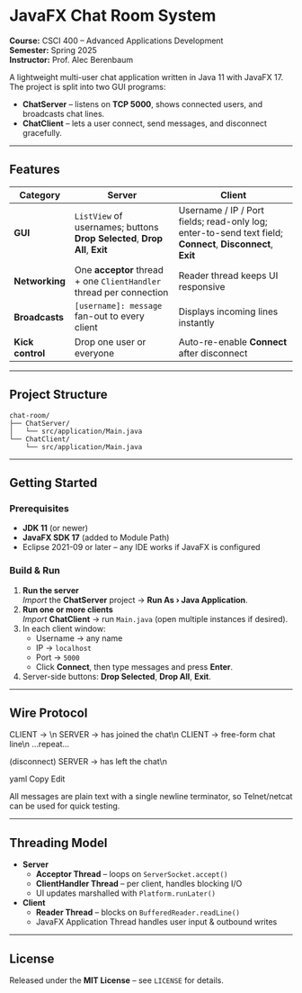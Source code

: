 # JavaFX Chat Room System

**Course:** CSCI 400 – Advanced Applications Development  
**Semester:** Spring 2025  
**Instructor:** Prof. Alec Berenbaum  

A lightweight multi-user chat application written in Java 11 with JavaFX 17.  
The project is split into two GUI programs:

* **ChatServer** – listens on **TCP 5000**, shows connected users, and broadcasts chat lines.  
* **ChatClient** – lets a user connect, send messages, and disconnect gracefully.

---

##  Features

| Category | Server | Client |
|----------|--------|--------|
| **GUI** | `ListView` of usernames; buttons **Drop Selected**, **Drop All**, **Exit** | Username / IP / Port fields; read-only log; enter-to-send text field; **Connect**, **Disconnect**, **Exit** |
| **Networking** | One **acceptor** thread + one `ClientHandler` thread per connection | Reader thread keeps UI responsive |
| **Broadcasts** | `[username]: message` fan-out to every client | Displays incoming lines instantly |
| **Kick control** | Drop one user or everyone | Auto-re-enable **Connect** after disconnect |

---

## Project Structure

```text
chat-room/
├── ChatServer/
│   └── src/application/Main.java
└── ChatClient/
    └── src/application/Main.java
```
---

## Getting Started

### Prerequisites

* **JDK 11** (or newer)  
* **JavaFX SDK 17** (added to Module Path)  
* Eclipse 2021-09 or later – any IDE works if JavaFX is configured

### Build & Run

1. **Run the server**  
   *Import* the **ChatServer** project → **Run As › Java Application**.  
2. **Run one or more clients**  
   *Import* **ChatClient** → run `Main.java` (open multiple instances if desired).  
3. In each client window:  
   * Username → any name  
   * IP → `localhost`  
   * Port → `5000`  
   * Click **Connect**, then type messages and press **Enter**.  
4. Server-side buttons: **Drop Selected**, **Drop All**, **Exit**.

---

## Wire Protocol

CLIENT → <username>\n
SERVER → <username> has joined the chat\n
CLIENT → free-form chat line\n
…repeat…

(disconnect)
SERVER → <username> has left the chat\n

yaml
Copy
Edit

All messages are plain text with a single newline terminator, so Telnet/netcat can be used for quick testing.

---

##  Threading Model

* **Server**  
  * **Acceptor Thread** – loops on `ServerSocket.accept()`  
  * **ClientHandler Thread** – per client, handles blocking I/O  
  * UI updates marshalled with `Platform.runLater()`  
* **Client**  
  * **Reader Thread** – blocks on `BufferedReader.readLine()`  
  * JavaFX Application Thread handles user input & outbound writes

---


##  License

Released under the **MIT License** – see `LICENSE` for details.

